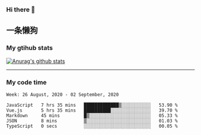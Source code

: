 ### Hi there 👋

## 一条懒狗
<!--
**kiss-me-quickly/kiss-me-quickly** is a ✨ _special_ ✨ repository because its `README.md` (this file) appears on your GitHub profile.

Here are some ideas to get you started:

- 🔭 I’m currently working on ...
- 🌱 I’m currently learning ...
- 👯 I’m looking to collaborate on ...
- 🤔 I’m looking for help with ...
- 💬 Ask me about ...
- 📫 How to reach me: ...
- 😄 Pronouns: ...
- ⚡ Fun fact: ...
-->


### My gtihub stats

[![Anurag's github stats](https://github-readme-stats.vercel.app/api?username=kiss-me-quickly)](https://github.com/anuraghazra/github-readme-stats)

***

### My code time

<!--START_SECTION:waka-->
```text
Week: 26 August, 2020 - 02 September, 2020

JavaScript   7 hrs 35 mins   █████████████▒░░░░░░░░░░░   53.90 % 
Vue.js       5 hrs 35 mins   ██████████░░░░░░░░░░░░░░░   39.70 % 
Markdown     45 mins         █▒░░░░░░░░░░░░░░░░░░░░░░░   05.33 % 
JSON         8 mins          ▒░░░░░░░░░░░░░░░░░░░░░░░░   01.03 % 
TypeScript   0 secs          ░░░░░░░░░░░░░░░░░░░░░░░░░   00.05 % 
```
<!--END_SECTION:waka-->
